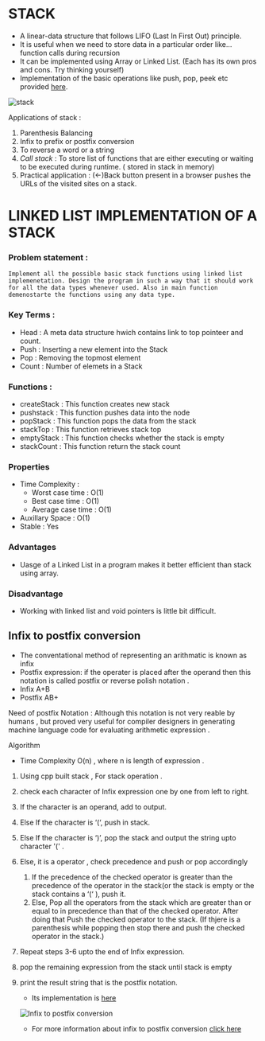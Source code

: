 # STACK 

- A linear-data structure that follows LIFO (Last In First Out) principle.
- It is useful when we need to store data in a particular order like... function calls during recursion
- It can be implemented using Array or Linked List. (Each has its own pros and cons. Try thinking yourself)
- Implementation of the basic operations like push, pop, peek etc  provided [here](StacksWithoutSTL.cpp). 

![stack](https://user-images.githubusercontent.com/60391776/155890360-c291d4d6-1427-47f7-abb6-9246ea64e2fd.png)

Applications of stack :

1. Parenthesis Balancing
2. Infix to prefix or postfix conversion
3. To reverse a word or a string
4. _Call stack_ : To store list of functions that are either executing or waiting to be executed during runtime. ( stored in stack in memory)
5. Practical application : (<-)Back button present in a browser pushes the URLs of the visited sites on a stack.





# LINKED LIST IMPLEMENTATION OF A STACK

### Problem statement : 
    Implement all the possible basic stack functions using linked list implemenetation. Design the program in such a way that it should work for all the data types whenever used. Also in main function demenostarte the functions using any data type.

### Key Terms : 
- Head : A meta data structure hwich contains link to top pointeer and count.
- Push : Inserting a new element into the Stack
- Pop : Removing the topmost element
- Count : Number of elemets in a Stack

### Functions : 
- createStack : This function creates new stack
- pushstack : This function pushes data into the node
- popStack : This function pops the data from the stack
- stackTop : This function retrieves stack top
- emptyStack : This function checks whether the stack is empty
- stackCount : This function return the stack count

### Properties

- Time Complexity :
  - Worst case time	: O(1)
  - Best case time : O(1)
  - Average case time : O(1)
- Auxillary Space : O(1)
- Stable : Yes

### Advantages

- Uasge of a Linked List in a program makes it better efficient than stack using array.

### Disadvantage

- Working with linked list and void pointers is little bit difficult.

## Infix to postfix conversion

- The conventational method of representing an arithmatic is known as infix
- Postfix expression: if the operater is placed after the operand then this notation is called postfix or reverse polish notation .
- Infix A+B
- Postfix AB+

Need of postfix Notation :
Although  this notation is not very reable by humans , but proved very useful for compiler designers in generating machine language  code for evaluating arithmetic expression .

Algorithm
- Time Complexity O(n) , where n is length of expression .
1. Using cpp built stack , For stack operation .
2. check each character of Infix expression one by one from left to right.
3. If the character is an operand, add to output. 
4. Else If the character is ‘(‘, push in stack. 
5. Else If the character is ‘)’, pop the stack and output the string upto character '(' .
6. Else, it is a operator , check precedence and push or pop accordingly 
      1.  If the precedence of the checked operator is greater than the precedence of the operator in the stack(or the stack is empty or the stack contains a ‘(‘ ), push it. 
      2. Else, Pop all the operators from the stack which are greater than or equal to in precedence than that of the checked operator. After doing that Push the checked operator to the stack. (If thjere is a parenthesis while popping then stop there and push the checked operator in the stack.)   
7. Repeat steps 3-6 upto the end of Infix expression. 
8. pop the remaining expression from the stack until stack is empty
9. print the result string that is the postfix notation.


   - Its implementation is [here](InfixToPostfix.cpp)


   ![Infix to postfix conversion](https://prepinsta.com/wp-content/uploads/2020/06/Infix-to-Posting-Conversion-in-C-using-Stacks-2048x1453.png)

    - For more information about infix to postfix conversion [click here](https://prepinsta.com/data-structures/infix-to-postfix-conversion/)

